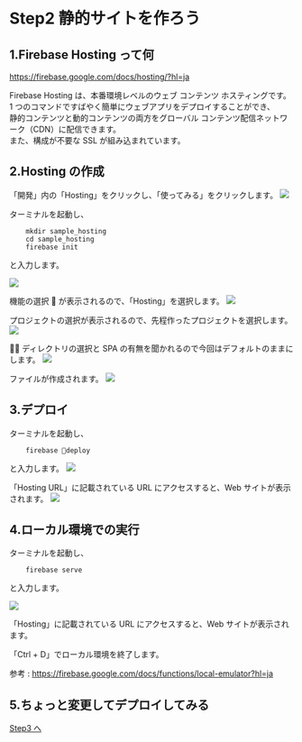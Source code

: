 # Step2 静的サイトを作ろう

## 1.Firebase Hosting って何

https://firebase.google.com/docs/hosting/?hl=ja

Firebase Hosting は、本番環境レベルのウェブ コンテンツ ホスティングです。  
1 つのコマンドですばやく簡単にウェブアプリをデプロイすることができ、  
静的コンテンツと動的コンテンツの両方をグローバル コンテンツ配信ネットワーク（CDN）に配信できます。  
また、構成が不要な SSL が組み込まれています。

## 2.Hosting の作成

「開発」内の「Hosting」をクリックし、「使ってみる」をクリックします。
![](images/02_01.png)

ターミナルを起動し、

```
    mkdir sample_hosting
    cd sample_hosting
    firebase init
```

と入力します。

![](images/02_02.png)

機能の選択  が表示されるので、「Hosting」を選択します。
![](images/02_03.png)

プロジェクトの選択が表示されるので、先程作ったプロジェクトを選択します。
![](images/02_04.png)

 ディレクトリの選択と SPA の有無を聞かれるので今回はデフォルトのままにします。
![](images/02_05.png)

ファイルが作成されます。
![](images/02_06.png)

## 3.デプロイ

ターミナルを起動し、

```
    firebase deploy
```

と入力します。
![](images/02_07.png)

「Hosting URL」に記載されている URL にアクセスすると、Web サイトが表示されます。
![](images/02_08.png)

## 4.ローカル環境での実行

ターミナルを起動し、

```
    firebase serve
```

と入力します。

![](images/02_09.png)

「Hosting」に記載されている URL にアクセスすると、Web サイトが表示されます。

「Ctrl + D」でローカル環境を終了します。

参考 : https://firebase.google.com/docs/functions/local-emulator?hl=ja

## 5.ちょっと変更してデプロイしてみる

[Step3 へ](step03.md)
